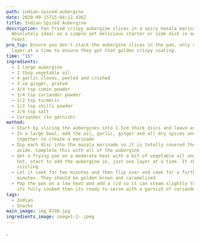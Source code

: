 ```yaml
---
path: indian-spiced-aubergine
date: 2020-09-15T15:04:12.436Z
title: Indian Spiced Aubergine
description: Pan fried crispy aubergine slices in a spicy masala marinade.
  Absolutely ideal as a simple yet delicious starter or side dish in an Indian
  feast.
pro_tip: Ensure you don't stack the aubergine slices in the pan, only do one
  layer at a time to ensure they get that golden crispy coating.
time: "15"
ingredients:
  - 1 large aubergine
  - 2 tbsp vegetable oil
  - 4 garlic cloves, peeled and crushed
  - 3 cm ginger, grated
  - 3/4 tsp cumin powder
  - 3/4 tsp coriander powder
  - 1/2 tsp turmeric
  - 1/2 tsp chilli powder
  - 3/4 tsp salt
  - Coriander (to garnish)
method:
  - Start by slicing the aubergines into 1.5cm thick discs and leave aside
  - In a large bowl, add the oil, garlic, ginger and all dry spices and mix
    together to create a marinade
  - Dip each disc into the masala marinade so it is totally covered then leave
    aside. Complete this with all of the aubergine
  - Get a frying pan on a moderate heat with a bit of vegetable oil and once
    hot, start to add the aubergine in, just one layer at a time. It should be
    sizzling
  - Let it cook for two minutes and then flip over and cook for a further two
    minutes. They should be golden brown and caramelised
  - Pop the pan on a low heat and add a lid so it can steam slightly to ensure
    its fully cooked then its ready to serve with a garnish of coriander
tags:
  - Indian
  - Snacks
main_image: img_4740.jpg
ingredients_image: image1-2-.jpeg
---
```

.